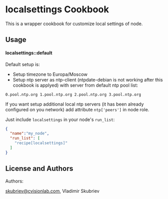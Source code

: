localsettings Cookbook
======================

This is a wrapper cookbook for customize local settings of node.

Usage
-----
#### localsettings::default

Default setup is:

* Setup timezone to Europa/Moscow
* Setup ntp server as ntp-client (ntpdate-debian is not working after this cookbook is applyed) with server from default ntp pool list:

```
0.pool.ntp.org 1.pool.ntp.org 2.pool.ntp.org 3.pool.ntp.org
```

If you want setup additional local ntp servers (it has been already configured on you network) add attribute `ntp['peers']` in node role.

Just include `localsettings` in your node's `run_list`:

```json
{
  "name":"my_node",
  "run_list": [
    "recipe[localsettings]"
  ]
}
```

License and Authors
-------------------
Authors: 

skubriev@cvisionlab.com, Vladimir Skubriev
